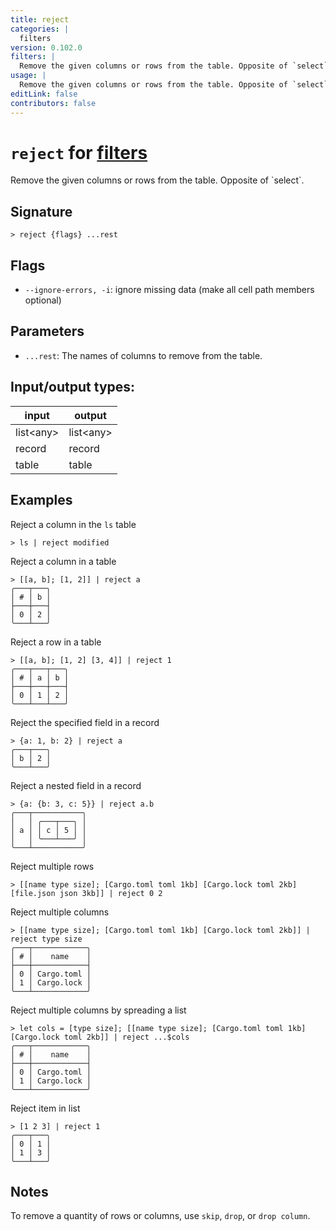 ```yaml
---
title: reject
categories: |
  filters
version: 0.102.0
filters: |
  Remove the given columns or rows from the table. Opposite of `select`.
usage: |
  Remove the given columns or rows from the table. Opposite of `select`.
editLink: false
contributors: false
---
```

<!-- This file is automatically generated. Please edit the command in https://github.com/nushell/nushell instead. -->

# `reject` for [filters](/commands/categories/filters.md)

<div class='command-title'>Remove the given columns or rows from the table. Opposite of `select`.</div>

## Signature

```> reject {flags} ...rest```

## Flags

 -  `--ignore-errors, -i`: ignore missing data (make all cell path members optional)

## Parameters

 -  `...rest`: The names of columns to remove from the table.


## Input/output types:

| input     | output    |
| --------- | --------- |
| list\<any\> | list\<any\> |
| record    | record    |
| table     | table     |
## Examples

Reject a column in the `ls` table
```nu
> ls | reject modified

```

Reject a column in a table
```nu
> [[a, b]; [1, 2]] | reject a
╭───┬───╮
│ # │ b │
├───┼───┤
│ 0 │ 2 │
╰───┴───╯

```

Reject a row in a table
```nu
> [[a, b]; [1, 2] [3, 4]] | reject 1
╭───┬───┬───╮
│ # │ a │ b │
├───┼───┼───┤
│ 0 │ 1 │ 2 │
╰───┴───┴───╯

```

Reject the specified field in a record
```nu
> {a: 1, b: 2} | reject a
╭───┬───╮
│ b │ 2 │
╰───┴───╯
```

Reject a nested field in a record
```nu
> {a: {b: 3, c: 5}} | reject a.b
╭───┬───────────╮
│   │ ╭───┬───╮ │
│ a │ │ c │ 5 │ │
│   │ ╰───┴───╯ │
╰───┴───────────╯
```

Reject multiple rows
```nu
> [[name type size]; [Cargo.toml toml 1kb] [Cargo.lock toml 2kb] [file.json json 3kb]] | reject 0 2

```

Reject multiple columns
```nu
> [[name type size]; [Cargo.toml toml 1kb] [Cargo.lock toml 2kb]] | reject type size
╭───┬────────────╮
│ # │    name    │
├───┼────────────┤
│ 0 │ Cargo.toml │
│ 1 │ Cargo.lock │
╰───┴────────────╯

```

Reject multiple columns by spreading a list
```nu
> let cols = [type size]; [[name type size]; [Cargo.toml toml 1kb] [Cargo.lock toml 2kb]] | reject ...$cols
╭───┬────────────╮
│ # │    name    │
├───┼────────────┤
│ 0 │ Cargo.toml │
│ 1 │ Cargo.lock │
╰───┴────────────╯

```

Reject item in list
```nu
> [1 2 3] | reject 1
╭───┬───╮
│ 0 │ 1 │
│ 1 │ 3 │
╰───┴───╯

```

## Notes
To remove a quantity of rows or columns, use `skip`, `drop`, or `drop column`.